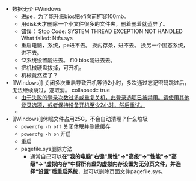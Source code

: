 - 数据无价 #Windows
	- 进pe，为了能升级bios把efi向前扩容100mb。
	- 用disk天才删除一个小文件很多的文件夹，删着删着就蓝屏了。
	- 错误：
	  Stop Code: SYSTEM THREAD EXCEPTION NOT HANDLED 
	  What failed: Ntfs.sys
	- 重启电脑，系统，pe进不去。
	  换内存条，进不去。
	  换另一个固态系统，进不去。
	- f2系统设置能进去。
	  f10 bios能进去去。
	- 把机械硬盘拔掉，可开机。
	- 机械竟然挂了？
- [[Windows]] 关闭多次重启导致开机等待2小时，多次通过忘记密码跳过后，无法继续跳过，遂取消。
  collapsed:: true
	- [由于失败的登录次数过多或重复关机，此登录选项已被禁用。请使用其他登录选项，或者保持设备开机至少2小时，然后重试。](https://blog.csdn.net/weixin_43590796/article/details/112093177)
	-
- [[Windows]]休眠文件占用25G，不会自动清理？什么垃圾
	- `powercfg -h off` 关闭休眠并删除缓存
	- `powercfg -h on` 开启
	- 重启
	- pagefile.sys删除方法
		- 通常自己可以**在"我的电脑"右键"属性"→"高级"→"性能"→"高级"→"虚拟内存"中将所有盘的虚拟内存设置为无分页文件，并选择“设置”后重启系统**，就可以删除页面文件pagefile.sys。